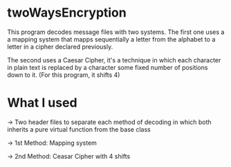 # twoWaysEncryption
This program decodes message files with two systems. The first one uses a
       a mapping system that mapps sequentially a letter from the alphabet to a
       letter in a cipher declared previously.
 
 The second uses a Caesar Cipher, it's a technique in which each character
 in plain text is replaced by a character some fixed number of positions
 down to it. (For this program, it shifts 4)


# What I used
-> Two header files to separate each method of decoding in which both inherits a pure virtual function from the base class

-> 1st Method: Mapping system

-> 2nd Method: Ceasar Cipher with 4 shifts
